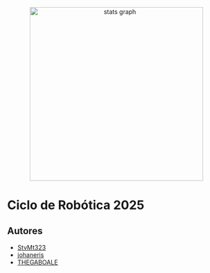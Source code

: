 <div align="center">
  <img src="https://is1-ssl.mzstatic.com/image/thumb/Purple211/v4/7a/9b/fe/7a9bfe64-a435-ecf1-7215-b60621c71822/Icon.png/1200x600wa.png" height="400" alt="stats graph"  />
</div>

# Ciclo de Robótica 2025

## Autores
- [StvMt323](https://github.com/SteMt323)
- [johaneris](https://github.com/johaneris)
- [THEGABOALE](https://github.com/THEGABOALE)